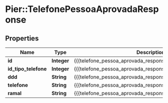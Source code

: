 # Pier::TelefonePessoaAprovadaResponse

## Properties
Name | Type | Description | Notes
------------ | ------------- | ------------- | -------------
**id** | **Integer** | {{{telefone_pessoa_aprovada_response_id_value}}} | [optional] 
**id_tipo_telefone** | **Integer** | {{{telefone_pessoa_aprovada_response_id_tipo_telefone_value}}} | [optional] 
**ddd** | **String** | {{{telefone_pessoa_aprovada_response_ddd_value}}} | [optional] 
**telefone** | **String** | {{{telefone_pessoa_aprovada_response_telefone_value}}} | [optional] 
**ramal** | **String** | {{{telefone_pessoa_aprovada_response_ramal_value}}} | [optional] 


